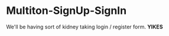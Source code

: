 # Multiton-SignUp-SignIn

We'll be having sort of kidney taking login / register form. <b>YIKES</b>
